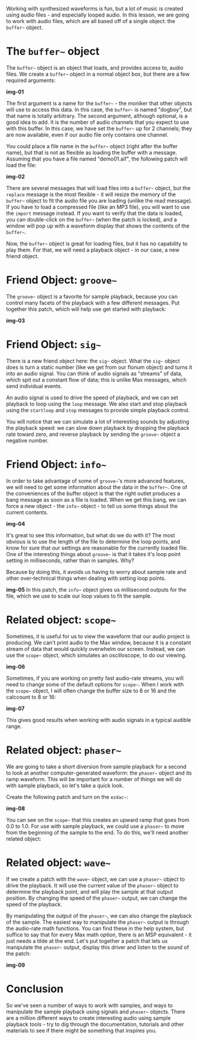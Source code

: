 Working with synthesized waveforms is fun, but a lot of music is created using audio files - and especially looped audio. In this lesson, we are going to work with audio files, which are all based off of a single object: the `buffer~` object.

# The `buffer~` object
The `buffer~` object is an object that loads, and provides access to, audio files. We create a `buffer~` object in a normal object box, but there are a few required arguments:

**img-01**

The first argument is a name for the `buffer~` - the moniker that other objects will use to access this data. In this case, the `buffer~` is named "dogboy", but that name is totally arbitrary. The second argument, although optional, is a good idea to add. It is the number of audio channels that you expect to use with this buffer. In this case, we have set the `buffer~` up for 2 channels; they are now available, even if our audio file only contains one channel.

You could place a file name in the `buffer~` object (right after the buffer name), but that is not as flexible as loading the buffer with a message. Assuming that you have a file named "demo01.aif", the following patch will load the file:

**img-02**

There are several messages that will load files into a `buffer~` object, but the `replace` message is the most flexible - it will resize the memory of the `buffer~` object to fit the audio file you are loading (unlike the read message). If you have to load a compressed file (like an MP3 file), you will want to use the `import` message instead. If you want to verify that the data is loaded, you can double-click on the `buffer~` (when the patch is locked), and a window will pop up with a waveform display that shows the contents of the `buffer~`.

Now, the `buffer~` object is great for loading files, but it has no capability to play them. For that, we will need a playback object - in our case, a new friend object.

# Friend Object: `groove~`
The `groove~` object is a favorite for sample playback, because you can control many facets of the playback with a few different messages. Put together this patch, which will help use get started with playback:

**img-03**

# Friend Object: `sig~`
There is a new friend object here: the `sig~` object. What the `sig~` object does is turn a static number (like we get from our flonum object) and turns it into an audio signal. You can think of audio signals as "streams" of data, which spit out a constant flow of data; this is unlike Max messages, which send individual events.

An audio signal is used to drive the speed of playback, and we can set playback to loop using the `loop` message. We also start and stop playback using the `startloop` and `stop` messages to provide simple playback control.

You will notice that we can simulate a lot of interesting sounds by adjusting the playback speed: we can slow down playback by dropping the playback rate toward zero, and reverse playback by sending the `groove~` object a negative number.

# Friend Object: `info~`
In order to take advantage of some of `groove~`'s more advanced features, we will need to get some information about the data in the `buffer~`. One of the conveniences of the buffer object is that the right outlet produces a bang message as soon as a file is loaded. When we get this bang, we can force a new object - the `info~` object - to tell us some things about the current contents.

**img-04**

It's great to see this information, but what do we do with it? The most obvious is to use the length of the file to determine the loop points, and know for sure that our settings are reasonable for the currently loaded file. One of the interesting things about `groove~` is that it takes it's loop point setting in milliseconds, rather than in samples. Why?

Because by doing this, it avoids us having to worry about sample rate and other over-technical things when dealing with setting loop points.

**img-05**
In this patch, the `info~` object gives us millisecond outputs for the file, which we use to scale our loop values to fit the sample.

# Related object: `scope~`
Sometimes, it is useful for us to view the waveform that our audio project is producing. We can't print audio to the Max window, because it is a constant stream of data that would quickly overwhelm our screen. Instead, we can use the `scope~` object, which simulates an oscilloscope, to do our viewing.

**img-06**

Sometimes, if you are working on pretty fast audio-rate streams, you will need to change some of the default options for `scope~`. When I work with the `scope~` object, I will often change the buffer size to 8 or 16 and the calccount to 8 or 16:

**img-07**

This gives good results when working with audio signals in a typical audible range.

# Related object: `phaser~`
We are going to take a short diversion from sample playback for a second to look at another computer-generated waveform: the `phaser~` object and its ramp waveform. This will be important for a number of things we will do with sample playback, so let's take a quick look.

Create the following patch and turn on the `ezdac~`:

**img-08**

You can see on the `scope~` that this creates an upward ramp that goes from 0.0 to 1.0. For use with sample playback, we could use a `phaser~` to move from the beginning of the sample to the end. To do this, we'll need another related object:

# Related object: `wave~`
If we create a patch with the `wave~` object, we can use a `phaser~` object to drive the playback. It will use the current value of the `phaser~` object to determine the playback point, and will play the sample at that output position. By changing the speed of the `phaser~` output, we can change the speed of the playback.

By manipulating the output of the `phaser~`, we can also change the playback of the sample. The easiest way to manipulate the `phaser~` output is through the audio-rate math functions. You can find these in the help system, but suffice to say that for every Max math option, there is an MSP equivalent - it just needs a tilde at the end. Let's put together a patch that lets us manipulate the `phaser~` output, display this driver and listen to the sound of the patch:

**img-09**

# Conclusion
So we've seen a number of ways to work with samples, and ways to manipulate the sample playback using signals and `phaser~` objects. There are a million different ways to create interesting audio using sample playback tools - try to dig through the documentation, tutorials and other materials to see if there might be something that inspires you.
